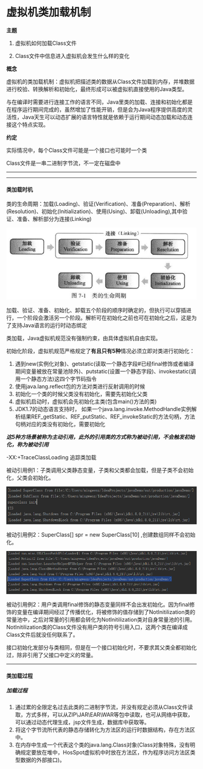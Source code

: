 # 虚拟机类加载机制

**主题** 

  1. 虚拟机如何加载Class文件

  2. Class文件中信息进入虚拟机会发生什么样的变化

**概念** 

虚拟机的类加载机制：虚拟机把描述类的数据从Class文件加载到内存，并堆数据进行校验、转换解析和初始化，最终形成可以被虚拟机直接使用的Java类型。

与在编译时需要进行连接工作的语言不同，Java里类的加载、连接和初始化都是在程序运行期间完成的，虽然增加了性能开销，但是会为Java程序提供高度的灵活性，Java天生可以动态扩展的语言特性就是依赖于运行期间动态加载和动态连接这个特点实现。

**约定**

实际情况中，每个Class文件可能是一个接口也可能时一个类

Class文件是一串二进制字节流，不一定在磁盘中

---

---

#### 类加载时机

类的生命周期：加载(Loading)、验证(Verification)、准备(Preparation)、解析(Resolution)、初始化(Initialization)、使用(Using)、卸载(Unloading),其中验证、准备、解析部分为连接(Linking)

![](/pic/classCircle.png)

加载、验证、准备、初始化、卸载五个阶段的顺序时确定的，但执行可以穿插进行，一个阶段会激活另一个阶段。解析可在初始化之前也可在初始化之后，这是为了支持Java语言的运行时动态绑定

类加载，Java虚拟机规范没有强制约束，由具体虚拟机自由实现。

初始化阶段，虚拟机规范严格规定了**有且只有5种**情况必须立即对类进行初始化：

1. 遇到new(实例化对象)、getstatic(读取一个静态字段#已经final修饰或者编译期间变量被放在常量池除外)、putstatic(设置一个静态字段)、invokestatic(调用一个静态方法)这四个字节码指令
2. 使用java.lang.reflect包的方法对类进行反射调用的时候
3. 初始化一个类的时候父类没有初始化，需要先初始化父类
4. 虚拟机启动时，虚拟机会先初始化主类(包含main()方法的类)
5. JDK1.7的动态语言支持时， 如果一个java.lang.invoke.MethodHandle实例解析结果REF_getStatic、REF_putStatic、REF_invokeStatic的方法句柄，方法句柄对应的类没有初始化，需要初始化

***这5种方场景被称为主动引用，此外的引用类的方式称为被动引用，不会触发初始化，称为被动引用***

-XX:+TraceClassLoading  追踪类加载

被动引用例1：子类调用父类静态变量，子类和父类都会加载，但是子类不会初始化，父类会初始化。

![](/pic/super_sub_class_init.png)

被动引用例2：SuperClass[] spr = new SuperClass[10] ,创建数组同样不会初始化。

![](/pic/passive2.png)

被动引用例2：用户类调用final修饰的静态变量同样不会出发初始化。因为final修饰的变量在编译期间经过了传播优化，将被修饰的值存储到了NotInitilization类的常量池中，之后对常量的引用都会转化为NotInitilization类对自身常量池的引用。NotInitilization类的Class文件没有用户类的符号引用入口，这两个类在编译成Class文件后就没任何联系了。

接口初始化发部分与类相同，但是在一个接口初始化时，不要求其父类全都初始化过，除非引用了父接口中定义的常量。

----

#### 类加载过程

##### 加载过程

1. 通过累的全限定名过去此类的二进制字节流，并没有规定必须从Class文件读取，方式多样，可以从ZIP\JAR\EAR\WAR等包中读取，也可从网络中获取，可以通过动态代理生成，jsp文件生成，数据库中获取等。
2. 将这个字节流所代表的静态存储转化为方法区的运行时数据结构，存在方法区中。
3. 在内存中生成一个代表这个类的java.lang.Class对象(Class对象特殊，没有明确规定要放在堆中，HosSpot虚拟机中时放在方法区，作为程序访问方法区类型数据的外部接口)。



